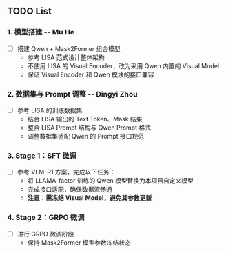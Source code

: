 ## TODO List

### 1. 模型搭建 -- Mu He
- [ ] 搭建 Qwen + Mask2Former 组合模型
  - 参考 LISA 范式设计整体架构
  - 不使用 LISA 的 Visual Encoder，改为采用 Qwen 内置的 Visual Model
  - 保证 Visual Encoder 和 Qwen 模块的接口兼容

### 2. 数据集与 Prompt 调整 -- Dingyi Zhou
- [ ] 参考 LISA 的训练数据集
  - 结合 LISA 输出的 Text Token、Mask 结果
  - 整合 LISA Prompt 结构与 Qwen Prompt 格式
  - 调整数据集适配 Qwen 的 Prompt 接口规范

### 3. Stage 1：SFT 微调
- [ ] 参考 VLM-R1 方案，完成以下任务：
  - 将 LLAMA-factor 训练的 Qwen 模型替换为本项目自定义模型
  - 完成接口适配，确保数据流畅通
  - **注意：需冻结 Visual Model，避免其参数更新**

### 4. Stage 2：GRPO 微调
- [ ] 进行 GRPO 微调阶段
  - 保持 Mask2Former 模型参数冻结状态
